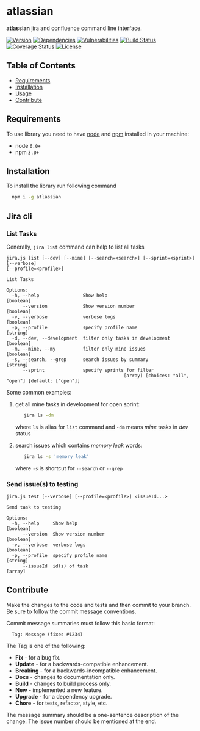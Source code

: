 # atlassian
**atlassian** jira and confluence command line interface.

[![Version][badge-vers]][npm]
[![Dependencies][badge-deps]][npm]
[![Vulnerabilities][badge-vuln]](https://snyk.io/)
[![Build Status][badge-tests]][travis]
[![Coverage Status][badge-coverage]](https://coveralls.io/github/pustovitDmytro/atlassian?branch=master)
[![License][badge-lic]][github]

## Table of Contents
  - [Requirements](#requirements)
  - [Installation](#installation)
  - [Usage](#usage)
  - [Contribute](#contribute)

## Requirements
To use library you need to have [node](https://nodejs.org) and [npm](https://www.npmjs.com) installed in your machine:

* node `6.0+`
* npm `3.0+`

## Installation

To install the library run following command

```bash
  npm i -g atlassian
```

## Jira cli

### List Tasks

Generally, ```jira list``` command can help to list all tasks

```
jira.js list [--dev] [--mine] [--search=<search>] [--sprint=<sprint>] [--verbose]
[--profile=<profile>]

List Tasks

Options:
  -h, --help                Show help                                                 [boolean]
      --version             Show version number                                       [boolean]
  -v, --verbose             verbose logs                                              [boolean]
  -p, --profile             specify profile name                                       [string]
  -d, --dev, --development  filter only tasks in development                          [boolean]
  -m, --mine, --my          filter only mine issues                                   [boolean]
  -s, --search, --grep      search issues by summary                                   [string]
      --sprint              specify sprints for filter
                                           [array] [choices: "all", "open"] [default: ["open"]]
```

Some common examples:

1) get all mine tasks in development for open sprint:
   ```bash
      jira ls -dm
   ```
   where ```ls``` is alias for ```list``` command and ```-dm``` means *mine* tasks in *dev* status

2) search issues which contains *memory leak* words:
   ```bash
      jira ls -s 'memory leak'
   ```
   where ```-s``` is shortcut for ```--search``` or ```--grep```

### Send issue(s) to testing

```
jira.js test [--verbose] [--profile=<profile>] <issueId...>

Send task to testing

Options:
  -h, --help     Show help                                                            [boolean]
      --version  Show version number                                                  [boolean]
  -v, --verbose  verbose logs                                                         [boolean]
  -p, --profile  specify profile name                                                  [string]
      --issueId  id(s) of task                                                          [array]
```

## Contribute

Make the changes to the code and tests and then commit to your branch. Be sure to follow the commit message conventions.

Commit message summaries must follow this basic format:
```
  Tag: Message (fixes #1234)
```

The Tag is one of the following:
* **Fix** - for a bug fix.
* **Update** - for a backwards-compatible enhancement.
* **Breaking** - for a backwards-incompatible enhancement.
* **Docs** - changes to documentation only.
* **Build** - changes to build process only.
* **New** - implemented a new feature.
* **Upgrade** - for a dependency upgrade.
* **Chore** - for tests, refactor, style, etc.

The message summary should be a one-sentence description of the change. The issue number should be mentioned at the end.


[npm]: https://www.npmjs.com/package/atlassian
[github]: https://github.com/pustovitDmytro/atlassian
[travis]: https://travis-ci.org/pustovitDmytro/atlassian
[coveralls]: https://coveralls.io/github/pustovitDmytro/atlassian?branch=master
[badge-deps]: https://img.shields.io/david/pustovitDmytro/atlassian.svg
[badge-tests]: https://img.shields.io/travis/pustovitDmytro/atlassian.svg
[badge-vuln]: https://img.shields.io/snyk/vulnerabilities/npm/atlassian.svg?style=popout
[badge-vers]: https://img.shields.io/npm/v/atlassian.svg
[badge-lic]: https://img.shields.io/github/license/pustovitDmytro/atlassian.svg
[badge-coverage]: https://coveralls.io/repos/github/pustovitDmytro/atlassian/badge.svg?branch=master